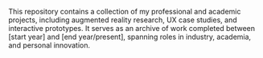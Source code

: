 This repository contains a collection of my professional and academic projects, including augmented reality research, UX case studies, and interactive prototypes. It serves as an archive of work completed between [start year] and [end year/present], spanning roles in industry, academia, and personal innovation.
